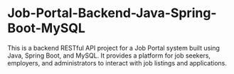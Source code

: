 # Job-Portal-Backend-Java-Spring-Boot-MySQL
This is a backend RESTful API project for a Job Portal system built using Java, Spring Boot, and MySQL. It provides a platform for job seekers, employers, and administrators to interact with job listings and applications.
